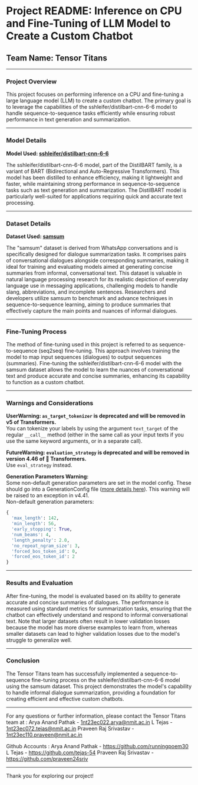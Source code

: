 # Project README: Inference on CPU and Fine-Tuning of LLM Model to Create a Custom Chatbot

## Team Name: Tensor Titans

---

### Project Overview

This project focuses on performing inference on a CPU and fine-tuning a large language model (LLM) to create a custom chatbot. The primary goal is to leverage the capabilities of the sshleifer/distilbart-cnn-6-6 model to handle sequence-to-sequence tasks efficiently while ensuring robust performance in text generation and summarization.

---

### Model Details

**Model Used: [sshleifer/distilbart-cnn-6-6](https://huggingface.co/sshleifer/distilbart-cnn-6-6)**

The sshleifer/distilbart-cnn-6-6 model, part of the DistilBART family, is a variant of BART (Bidirectional and Auto-Regressive Transformers). This model has been distilled to enhance efficiency, making it lightweight and faster, while maintaining strong performance in sequence-to-sequence tasks such as text generation and summarization. The DistilBART model is particularly well-suited for applications requiring quick and accurate text processing.

---

### Dataset Details

**Dataset Used: [samsum](https://huggingface.co/datasets/samsum)**

The "samsum" dataset is derived from WhatsApp conversations and is specifically designed for dialogue summarization tasks. It comprises pairs of conversational dialogues alongside corresponding summaries, making it ideal for training and evaluating models aimed at generating concise summaries from informal, conversational text. This dataset is valuable in natural language processing research for its realistic depiction of everyday language use in messaging applications, challenging models to handle slang, abbreviations, and incomplete sentences. Researchers and developers utilize samsum to benchmark and advance techniques in sequence-to-sequence learning, aiming to produce summaries that effectively capture the main points and nuances of informal dialogues.

---

### Fine-Tuning Process

The method of fine-tuning used in this project is referred to as sequence-to-sequence (seq2seq) fine-tuning. This approach involves training the model to map input sequences (dialogues) to output sequences (summaries). Fine-tuning the sshleifer/distilbart-cnn-6-6 model with the samsum dataset allows the model to learn the nuances of conversational text and produce accurate and concise summaries, enhancing its capability to function as a custom chatbot.

---


### Warnings and Considerations

**UserWarning: `as_target_tokenizer` is deprecated and will be removed in v5 of Transformers.**  
You can tokenize your labels by using the argument `text_target` of the regular `__call__` method (either in the same call as your input texts if you use the same keyword arguments, or in a separate call).

**FutureWarning: `evaluation_strategy` is deprecated and will be removed in version 4.46 of 🤗 Transformers.**  
Use `eval_strategy` instead.

**Generation Parameters Warning:**  
Some non-default generation parameters are set in the model config. These should go into a GenerationConfig file ([more details here](https://huggingface.co/docs/transformers/generation_strategies#save-a-custom-decoding-strategy-with-your-model)). This warning will be raised to an exception in v4.41.  
Non-default generation parameters:  
```python
{
  'max_length': 142,
  'min_length': 56,
  'early_stopping': True,
  'num_beams': 4,
  'length_penalty': 2.0,
  'no_repeat_ngram_size': 3,
  'forced_bos_token_id': 0,
  'forced_eos_token_id': 2
}
```

---

### Results and Evaluation

After fine-tuning, the model is evaluated based on its ability to generate accurate and concise summaries of dialogues. The performance is measured using standard metrics for summarization tasks, ensuring that the chatbot can effectively understand and respond to informal conversational text. Note that larger datasets often result in lower validation losses because the model has more diverse examples to learn from, whereas smaller datasets can lead to higher validation losses due to the model's struggle to generalize well.

---

### Conclusion

The Tensor Titans team has successfully implemented a sequence-to-sequence fine-tuning process on the sshleifer/distilbart-cnn-6-6 model using the samsum dataset. This project demonstrates the model's capability to handle informal dialogue summarization, providing a foundation for creating efficient and effective custom chatbots.

---

For any questions or further information, please contact the Tensor Titans team at :
Arya Anand Pathak - 1nt23ec022.arya@nmit.ac.in
L Tejas - 1nt23ec072.tejas@nmit.ac.in
Praveen Raj Srivastav - 1nt23ec110.praveen@nmit.ac.in

Github Accounts : 
Arya Anand Pathak - https://github.com/runningpoem30
L Tejas - https://github.com/tejas-54 
Praveen Raj Srivastav - https://github.com/praveen24sriv 


---

Thank you for exploring our project!
